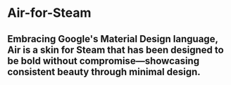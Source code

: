 # Air-for-Steam
Embracing Google's Material Design language, Air is a skin for Steam that has been designed to be bold without compromise—showcasing consistent beauty through minimal design.
-
